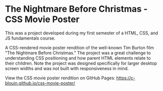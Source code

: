 # The Nightmare Before Christmas - CSS Movie Poster

This was a project developed during my first semester of a HTML, CSS, and JS fundamentals course. 

A CSS-rendered movie poster rendition of the well-known Tim Burton film "The Nightmare Before Christmas." The project was a great challenge to understanding CSS positioning and how parent HTML elements relate to their children. Note the project was designed specifically for larger desktop screen widths and was not built with responsiveness in mind.

View the CSS movie poster rendition on GitHub Pages: https://c-blouin.github.io/css-movie-poster/
